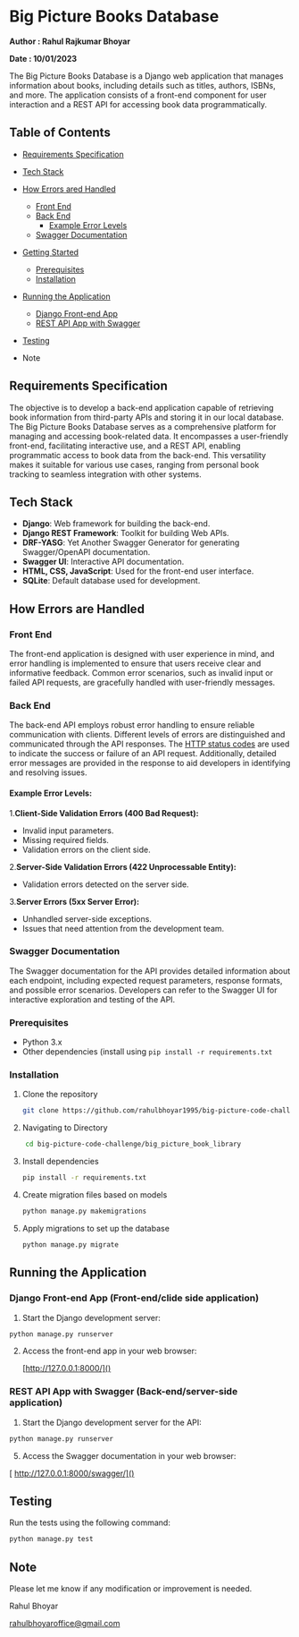 # Big Picture Books Database

**Author : Rahul Rajkumar Bhoyar**

**Date : 10/01/2023**

The Big Picture Books Database is a Django web application that manages information about books, including details such as titles, authors, ISBNs, and more. The application consists of a front-end component for user interaction and a REST API for accessing book data programmatically.

## Table of Contents

- [Requirements Specification](#tech-stack)
- [Tech Stack](#purpose)
- [How Errors ared Handled](#error-handling)

  - [Front End](#front-end)
  - [Back End](#back-end)
    - [Example Error Levels](#example-error-levels)
  - [Swagger Documentation](#swagger-documentation)
- [Getting Started](#getting-started)

  - [Prerequisites](#prerequisites)
  - [Installation](#installation)
- [Running the Application](#running-the-application)

  - [Django Front-end App](#django-front-end-app)
  - [REST API App with Swagger](#rest-api-app-with-swagger)
- [Testing](#testing)
- Note

## Requirements Specification

The objective is to develop a back-end application capable of retrieving book information from third-party APIs and storing it in our local database. The Big Picture Books Database serves as a comprehensive platform for managing and accessing book-related data. It encompasses a user-friendly front-end, facilitating interactive use, and a REST API, enabling programmatic access to book data from the back-end. This versatility makes it suitable for various use cases, ranging from personal book tracking to seamless integration with other systems.

## Tech Stack

- **Django**:   Web framework for building the back-end.
- **Django REST Framework**:  Toolkit for building Web APIs.
- **DRF-YASG**:  Yet Another Swagger Generator for generating Swagger/OpenAPI documentation.
- **Swagger UI**:  Interactive API documentation.
- **HTML, CSS, JavaScript**:  Used for the front-end user interface.
- **SQLite**:   Default database used for development.

## How Errors are Handled

### Front End

The front-end application is designed with user experience in mind, and error handling is implemented to ensure that users receive clear and informative feedback. Common error scenarios, such as invalid input or failed API requests, are gracefully handled with user-friendly messages.

### Back End

The back-end API employs robust error handling to ensure reliable communication with clients. Different levels of errors are distinguished and communicated through the API responses. The [HTTP status codes](https://developer.mozilla.org/en-US/docs/Web/HTTP/Status) are used to indicate the success or failure of an API request. Additionally, detailed error messages are provided in the response to aid developers in identifying and resolving issues.

#### Example Error Levels:

1.**Client-Side Validation Errors (400 Bad Request):**

- Invalid input parameters.
- Missing required fields.
- Validation errors on the client side.

2.**Server-Side Validation Errors (422 Unprocessable Entity):**

- Validation errors detected on the server side.

3.**Server Errors (5xx Server Error):**

- Unhandled server-side exceptions.
- Issues that need attention from the development team.

### Swagger Documentation

The Swagger documentation for the API provides detailed information about each endpoint, including expected request parameters, response formats, and possible error scenarios. Developers can refer to the Swagger UI for interactive exploration and testing of the API.

### Prerequisites

- Python 3.x
- Other dependencies (install using `pip install -r requirements.txt`

### Installation

1. Clone the repository

   ```bash
   git clone https://github.com/rahulbhoyar1995/big-picture-code-challenge.git
   ```
2. Navigating to Directory

```bash
    cd big-picture-code-challenge/big_picture_book_library
```

3. Install dependencies

   ```bash
   pip install -r requirements.txt
   ```
4. Create migration files based on models

   ```bash
   python manage.py makemigrations
   ```
5. Apply migrations to set up the database

   ```bash
   python manage.py migrate
   ```

## Running the Application

### Django Front-end App (Front-end/clide side application)

1. Start the Django development server:

```bash
python manage.py runserver
```

2. Access the front-end app in your web browser:

   [http://127.0.0.1:8000/]()

### REST API App with Swagger (Back-end/server-side application)

1. Start the Django development server for the API:

```bash
python manage.py runserver
```

5. Access the Swagger documentation in your web browser:

[
    http://127.0.0.1:8000/swagger/]()


## Testing

Run the tests using the following command:

```bash
python manage.py test
```


## Note

Please let me know if any modification or improvement is needed.

Rahul Bhoyar

rahulbhoyaroffice@gmail.com
